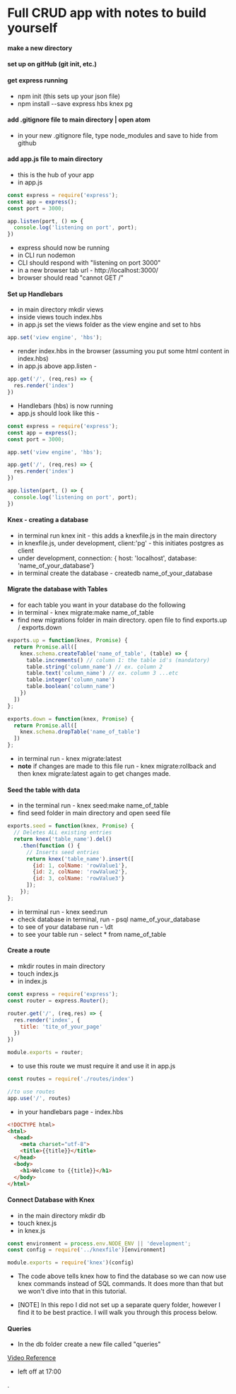 # Full CRUD app with notes to build yourself

#### make a new directory
#### set up on gitHub (git init, etc.)
#### get express running
* npm init (this sets up your json file)
* npm install --save express hbs knex pg
#### add .gitignore file to main directory | open atom
* in your new .gitignore file, type node_modules and save to hide from github
#### add app.js file to main directory
* this is the hub of your app
* in app.js
``` javascript
const express = require('express');
const app = express();
const port = 3000;

app.listen(port, () => {
  console.log('listening on port', port);
})
```
- express should now be running
- in CLI run nodemon
- CLI should respond with "listening on port 3000"
- in a new browser tab url - http://localhost:3000/
- browser should read "cannot GET /"

#### Set up Handlebars
* in main directory mkdir views
* inside views touch index.hbs
* in app.js set the views folder as the view engine and set to hbs
``` javascript
app.set('view engine', 'hbs');
```
* render index.hbs in the browser (assuming you put some html content in index.hbs)
* in app.js above app.listen -
``` javascript
app.get('/', (req,res) => {
  res.render('index')
})
```
* Handlebars (hbs) is now running
* app.js should look like this -
``` javascript
const express = require('express');
const app = express();
const port = 3000;

app.set('view engine', 'hbs');

app.get('/', (req,res) => {
  res.render('index')
})

app.listen(port, () => {
  console.log('listening on port', port);
})
```

#### Knex - creating a database
* in terminal run knex init - this adds a knexfile.js in the main directory
* in knexfile.js, under development, client:'pg' - this initiates postgres as client
* under development, connection: { host: 'localhost', database: 'name_of_your_database'}
* in terminal create the database - createdb name_of_your_database

#### Migrate the database with Tables
* for each table you want in your database do the following
* in terminal - knex migrate:make name_of_table
* find new migrations folder in main directory. open file to find exports.up / exports.down
``` javascript
exports.up = function(knex, Promise) {
  return Promise.all([
    knex.schema.createTable('name_of_table', (table) => {
      table.increments() // column 1: the table id's (mandatory)
      table.string('column_name') // ex. column 2
      table.text('column_name') // ex. column 3 ...etc
      table.integer('column_name')
      table.boolean('column_name')
    })
  ])
};

exports.down = function(knex, Promise) {
  return Promise.all([
    knex.schema.dropTable('name_of_table')
  ])
};
```
* in terminal run - knex migrate:latest
* **note** if changes are made to this file run - knex migrate:rollback and then knex migrate:latest again to get changes made.

#### Seed the table with data
* in the terminal run - knex seed:make name_of_table
* find seed folder in main directory and open seed file
``` javascript
exports.seed = function(knex, Promise) {
  // Deletes ALL existing entries
  return knex('table_name').del()
    .then(function () {
      // Inserts seed entries
      return knex('table_name').insert([
        {id: 1, colName: 'rowValue1'},
        {id: 2, colName: 'rowValue2'},
        {id: 3, colName: 'rowValue3'}
      ]);
    });
};
```
* in terminal run - knex seed:run
* check database in terminal, run - psql name_of_your_database
* to see of your database run - \dt
* to see your table run - select * from name_of_table

#### Create a route
* mkdir routes in main directory
* touch index.js
* in index.js
``` javascript
const express = require('express');
const router = express.Router();

router.get('/', (req,res) => {
  res.render('index', {
    title: 'tite_of_your_page'
  })
})

module.exports = router;
```
* to use this route we must require it and use it in app.js
``` javascript
const routes = require('./routes/index')

//to use routes
app.use('/', routes)
```
* in your handlebars page - index.hbs
``` html
<!DOCTYPE html>
<html>
  <head>
    <meta charset="utf-8">
    <title>{{title}}</title>
  </head>
  <body>
    <h1>Welcome to {{title}}</h1>
  </body>
</html>
```

#### Connect Database with Knex
* in the main directory mkdir db
* touch knex.js
* in knex.js
``` javascript
const environment = process.env.NODE_ENV || 'development';
const config = require('../knexfile')[environment]

module.exports = require('knex')(config)
```
* The code above tells knex how to find the database so we can now use knex commands instead of SQL commands. It does more than that but we won't dive into that in this tutorial.

* [NOTE] In this repo I did not set up a separate query folder, however I find it to be best practice. I will walk you through this process below.

#### Queries
* In the db folder create a new file called "queries"



[Video Reference](https://www.youtube.com/watch?v=WYa47JkZH_U)

* left off at 17:00





















.
